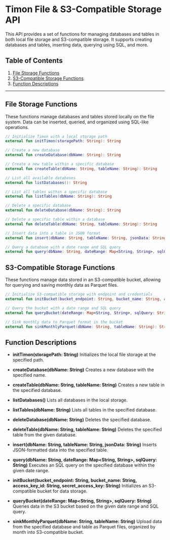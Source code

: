 # Timon File & S3-Compatible Storage API

This API provides a set of functions for managing databases and tables in both local file storage and S3-compatible storage. It supports creating databases and tables, inserting data, querying using SQL, and more.

## Table of Contents

1. [File Storage Functions](#file-storage-functions)
2. [S3-Compatible Storage Functions](#s3-compatible-storage-functions)
3. [Function Descriptions](#function-descriptions)

---

## File Storage Functions

These functions manage databases and tables stored locally on the file system. Data can be inserted, queried, and organized using SQL-like operations.

```kotlin
// Initialize Timon with a local storage path
external fun initTimon(storagePath: String): String

// Create a new database
external fun createDatabase(dbName: String): String

// Create a new table within a specific database
external fun createTable(dbName: String, tableName: String): String

// List all available databases
external fun listDatabases(): String

// List all tables within a specific database
external fun listTables(dbName: String): String

// Delete a specific database
external fun deleteDatabase(dbName: String): String

// Delete a specific table within a database
external fun deleteTable(dbName: String, tableName: String): String

// Insert data into a table in JSON format
external fun insert(dbName: String, tableName: String, jsonData: String): String

// Query a database with a date range and SQL query
external fun query(dbName: String, dateRange: Map<String, String>, sqlQuery: String): String
```

## S3-Compatible Storage Functions

These functions manage data stored in an S3-compatible bucket, allowing for querying and saving monthly data as Parquet files.

```kotlin
// Initialize S3-compatible storage with endpoint and credentials
external fun initBucket(bucket_endpoint: String, bucket_name: String, access_key_id: String, secret_access_key: String): String

// Query the bucket with a date range and SQL query
external fun queryBucket(dateRange: Map<String, String>, sqlQuery: String): String

// Sink monthly data to Parquet format in the bucket
external fun sinkMonthlyParquet(dbName: String, tableName: String): String
```

## Function Descriptions

- **initTimon(storagePath: String)**
Initializes the local file storage at the specified path.

- **createDatabase(dbName: String)**
Creates a new database with the specified name.

- **createTable(dbName: String, tableName: String)**
Creates a new table in the specified database.

- **listDatabases()**
Lists all databases in the local storage.

- **listTables(dbName: String)**
Lists all tables in the specified database.

- **deleteDatabase(dbName: String)**
Deletes the specified database.

- **deleteTable(dbName: String, tableName: String)**
Deletes the specified table from the given database.

- **insert(dbName: String, tableName: String, jsonData: String)**
Inserts JSON-formatted data into the specified table.

- **query(dbName: String, dateRange: Map<String, String>, sqlQuery: String)**
Executes an SQL query on the specified database within the given date range.

- **initBucket(bucket_endpoint: String, bucket_name: String, access_key_id: String, secret_access_key: String)**
Initializes an S3-compatible bucket for data storage.

- **queryBucket(dateRange: Map<String, String>, sqlQuery: String)**
Queries data in the S3 bucket based on the given date range and SQL query.

- **sinkMonthlyParquet(dbName: String, tableName: String)**
Upload data from the specified database and table as Parquet files, organized by month into S3-compatible bucket.
